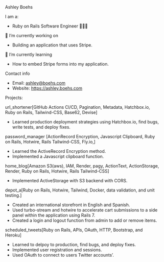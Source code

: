 Ashley Boehs

I am a:
- Ruby on Rails Software Engineer 👩🏼‍💻


  


🔭 I’m currently working on 
- Building an application that uses Stripe.
  
🌱 I’m currently learning
- How to embed Stripe forms into my application.
  

Contact info
- Email: ashley@boehs.com
- Website: https://ashley.boehs.com
  
Projects:

url_shortener[GitHub Actions CI/CD, Pagination, Metadata, Hatchbox.io, Ruby on Rails, Tailwind-CSS, Base62, Devise]
 - Learned production deployment strategies using Hatchbox.io, find bugs, write tests, and deploy fixes.
  
password_manager [ActionRecord Encryption, Javascript Clipboard, Ruby on Rails, Hotwire, Rails Tailwind-CSS, Fly.io,]
 - Learned the ActiveRecord Encryption method.
 - Implemented a Javascript clipboard function.
    
home_blog[Amazon S3(aws), IAM, Render, pagy, ActionText, ActionStorage, Render, Ruby on Rails, Hotwire, Rails Tailwind-CSS]
 - Implemented ActiveStorage with S3 backend with CORS.
    
depot_a[Ruby on Rails, Hotwire, Tailwind, Docker, data validation, and unit testing.]
 - Created an international storefront in English and Spanish.
 - Used turbo-stream and hotwire to accelerate cart submissions to a side panel within the application using Rails 7.
 - Created a login and logout function from admin to add or remove items.

scheduled_tweets[Ruby on Rails, APIs, OAuth, HTTP, Bootstrap, and Heroku]
 - Learned to delpoy to production, find bugs, and deploy fixes.
 - Implemented user registration and sessions.
 - Used OAuth to connect to users Twitter accounts’.
